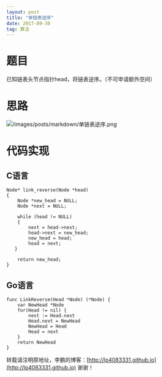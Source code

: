 ```yaml
---
layout: post
title: "单链表逆序"
date: 2017-09-30 
tag: 算法 
---
```

# 题目

已知链表头节点指针head，将链表逆序。（不可申请额外空间）

# 思路

![/images/posts/markdown/单链表逆序.png]()

# 代码实现

## C语言

```
Node* link_reverse(Node *head)
{
    Node *new_head = NULL;
    Node *next = NULL;

    while (head != NULL)
    {
        next = head->next;
        head->next = new_head;
        new_head = head;
        head = next;
   }

    return new_head;
}
```



## Go语言

```
func LinkReverse(Head *Node) (*Node) {
	var NewHead *Node
	for(Head != nil) {
		next := Head.next
		Head.next = NewHead
		NewHead = Head
		Head = next
	}
	return NewHead
}
```

转载请注明原地址，李鹏的博客：[http://lp4083331.github.io](http://lp4083331.github.io) 谢谢！
